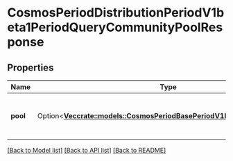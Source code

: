 # CosmosPeriodDistributionPeriodV1beta1PeriodQueryCommunityPoolResponse

## Properties

Name | Type | Description | Notes
------------ | ------------- | ------------- | -------------
**pool** | Option<[**Vec<crate::models::CosmosPeriodBasePeriodV1beta1PeriodDecCoin>**](cosmos.base.v1beta1.DecCoin.md)> | pool defines community pool's coins. | [optional]

[[Back to Model list]](../README.md#documentation-for-models) [[Back to API list]](../README.md#documentation-for-api-endpoints) [[Back to README]](../README.md)


